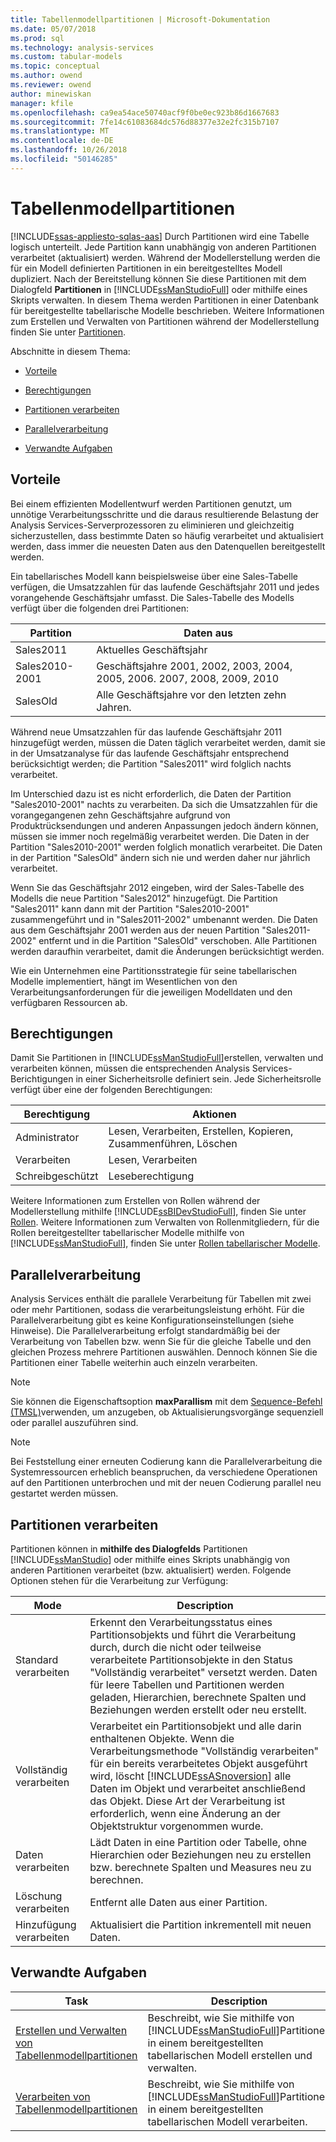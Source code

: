 ```yaml
---
title: Tabellenmodellpartitionen | Microsoft-Dokumentation
ms.date: 05/07/2018
ms.prod: sql
ms.technology: analysis-services
ms.custom: tabular-models
ms.topic: conceptual
ms.author: owend
ms.reviewer: owend
author: minewiskan
manager: kfile
ms.openlocfilehash: ca9ea54ace50740acf9f0be0ec923b86d1667683
ms.sourcegitcommit: 7fe14c61083684dc576d88377e32e2fc315b7107
ms.translationtype: MT
ms.contentlocale: de-DE
ms.lasthandoff: 10/26/2018
ms.locfileid: "50146285"
---
```

# <a name="tabular-model-partitions"></a>Tabellenmodellpartitionen 
[!INCLUDE[ssas-appliesto-sqlas-aas](../../includes/ssas-appliesto-sqlas-aas.md)]
  Durch Partitionen wird eine Tabelle logisch unterteilt. Jede Partition kann unabhängig von anderen Partitionen verarbeitet (aktualisiert) werden. Während der Modellerstellung werden die für ein Modell definierten Partitionen in ein bereitgestelltes Modell dupliziert. Nach der Bereitstellung können Sie diese Partitionen mit dem Dialogfeld **Partitionen** in [!INCLUDE[ssManStudioFull](../../includes/ssmanstudiofull-md.md)] oder mithilfe eines Skripts verwalten. In diesem Thema werden Partitionen in einer Datenbank für bereitgestellte tabellarische Modelle beschrieben. Weitere Informationen zum Erstellen und Verwalten von Partitionen während der Modellerstellung finden Sie unter [Partitionen](../../analysis-services/tabular-models/partitions-ssas-tabular.md).  
  
 Abschnitte in diesem Thema:  
  
-   [Vorteile](#bkmk_benefits)  
  
-   [Berechtigungen](#bkmk_permissions)  
  
-   [Partitionen verarbeiten](#bkmk_process_partitions)  
  
-   [Parallelverarbeitung](#bkmk_parallelProc)  
  
-   [Verwandte Aufgaben](#bkmk_related_tasks)  
  
##  <a name="bkmk_benefits"></a> Vorteile  
 Bei einem effizienten Modellentwurf werden Partitionen genutzt, um unnötige Verarbeitungsschritte und die daraus resultierende Belastung der Analysis Services-Serverprozessoren zu eliminieren und gleichzeitig sicherzustellen, dass bestimmte Daten so häufig verarbeitet und aktualisiert werden, dass immer die neuesten Daten aus den Datenquellen bereitgestellt werden.  
  
 Ein tabellarisches Modell kann beispielsweise über eine Sales-Tabelle verfügen, die Umsatzzahlen für das laufende Geschäftsjahr 2011 und jedes vorangehende Geschäftsjahr umfasst. Die Sales-Tabelle des Modells verfügt über die folgenden drei Partitionen:  
  
|Partition|Daten aus|  
|---------------|---------------|  
|Sales2011|Aktuelles Geschäftsjahr|  
|Sales2010-2001|Geschäftsjahre 2001, 2002, 2003, 2004, 2005, 2006. 2007, 2008, 2009, 2010|  
|SalesOld|Alle Geschäftsjahre vor den letzten zehn Jahren.|  
  
 Während neue Umsatzzahlen für das laufende Geschäftsjahr 2011 hinzugefügt werden, müssen die Daten täglich verarbeitet werden, damit sie in der Umsatzanalyse für das laufende Geschäftsjahr entsprechend berücksichtigt werden; die Partition "Sales2011" wird folglich nachts verarbeitet.  
  
 Im Unterschied dazu ist es nicht erforderlich, die Daten der Partition "Sales2010-2001" nachts zu verarbeiten. Da sich die Umsatzzahlen für die vorangegangenen zehn Geschäftsjahre aufgrund von Produktrücksendungen und anderen Anpassungen jedoch ändern können, müssen sie immer noch regelmäßig verarbeitet werden. Die Daten in der Partition "Sales2010-2001" werden folglich monatlich verarbeitet. Die Daten in der Partition "SalesOld" ändern sich nie und werden daher nur jährlich verarbeitet.  
  
 Wenn Sie das Geschäftsjahr 2012 eingeben, wird der Sales-Tabelle des Modells die neue Partition "Sales2012" hinzugefügt. Die Partition "Sales2011" kann dann mit der Partition "Sales2010-2001" zusammengeführt und in "Sales2011-2002" umbenannt werden. Die Daten aus dem Geschäftsjahr 2001 werden aus der neuen Partition "Sales2011-2002" entfernt und in die Partition "SalesOld" verschoben. Alle Partitionen werden daraufhin verarbeitet, damit die Änderungen berücksichtigt werden.  
  
 Wie ein Unternehmen eine Partitionsstrategie für seine tabellarischen Modelle implementiert, hängt im Wesentlichen von den Verarbeitungsanforderungen für die jeweiligen Modelldaten und den verfügbaren Ressourcen ab.  
  
##  <a name="bkmk_permissions"></a> Berechtigungen  
 Damit Sie Partitionen in [!INCLUDE[ssManStudioFull](../../includes/ssmanstudiofull-md.md)]erstellen, verwalten und verarbeiten können, müssen die entsprechenden Analysis Services-Berichtigungen in einer Sicherheitsrolle definiert sein. Jede Sicherheitsrolle verfügt über eine der folgenden Berechtigungen:  
  
|Berechtigung|Aktionen|  
|----------------|-------------|  
|Administrator|Lesen, Verarbeiten, Erstellen, Kopieren, Zusammenführen, Löschen|  
|Verarbeiten|Lesen, Verarbeiten|  
|Schreibgeschützt|Leseberechtigung|  
  
 Weitere Informationen zum Erstellen von Rollen während der Modellerstellung mithilfe [!INCLUDE[ssBIDevStudioFull](../../includes/ssbidevstudiofull-md.md)], finden Sie unter [Rollen](../../analysis-services/tabular-models/roles-ssas-tabular.md). Weitere Informationen zum Verwalten von Rollenmitgliedern, für die Rollen bereitgestellter tabellarischer Modelle mithilfe von [!INCLUDE[ssManStudioFull](../../includes/ssmanstudiofull-md.md)], finden Sie unter [Rollen tabellarischer Modelle](../../analysis-services/tabular-models/tabular-model-roles-ssas-tabular.md).  
  
##  <a name="bkmk_parallelProc"></a> Parallelverarbeitung  
Analysis Services enthält die parallele Verarbeitung für Tabellen mit zwei oder mehr Partitionen, sodass die verarbeitungsleistung erhöht. Für die Parallelverarbeitung gibt es keine Konfigurationseinstellungen (siehe Hinweise). Die Parallelverarbeitung erfolgt standardmäßig bei der Verarbeitung von Tabellen bzw. wenn Sie für die gleiche Tabelle und den gleichen Prozess mehrere Partitionen auswählen. Dennoch können Sie die Partitionen einer Tabelle weiterhin auch einzeln verarbeiten.  
  
> [!NOTE]  
>  Sie können die Eigenschaftsoption **maxParallism** mit dem [Sequence-Befehl (TMSL)](https://docs.microsoft.com/bi-reference/tmsl/sequence-command-tmsl)verwenden, um anzugeben, ob Aktualisierungsvorgänge sequenziell oder parallel auszuführen sind.

> [!NOTE]  
>  Bei Feststellung einer erneuten Codierung kann die Parallelverarbeitung die Systemressourcen erheblich beanspruchen, da verschiedene Operationen auf den Partitionen unterbrochen und mit der neuen Codierung parallel neu gestartet werden müssen.  
  
##  <a name="bkmk_process_partitions"></a> Partitionen verarbeiten  
 Partitionen können in **mithilfe des Dialogfelds** Partitionen [!INCLUDE[ssManStudio](../../includes/ssmanstudio-md.md)] oder mithilfe eines Skripts unabhängig von anderen Partitionen verarbeitet (bzw. aktualisiert) werden. Folgende Optionen stehen für die Verarbeitung zur Verfügung:  
  
|Mode|Description|  
|----------|-----------------|  
|Standard verarbeiten|Erkennt den Verarbeitungsstatus eines Partitionsobjekts und führt die Verarbeitung durch, durch die nicht oder teilweise verarbeitete Partitionsobjekte in den Status "Vollständig verarbeitet" versetzt werden. Daten für leere Tabellen und Partitionen werden geladen, Hierarchien, berechnete Spalten und Beziehungen werden erstellt oder neu erstellt.|  
|Vollständig verarbeiten|Verarbeitet ein Partitionsobjekt und alle darin enthaltenen Objekte. Wenn die Verarbeitungsmethode "Vollständig verarbeiten" für ein bereits verarbeitetes Objekt ausgeführt wird, löscht [!INCLUDE[ssASnoversion](../../includes/ssasnoversion-md.md)] alle Daten im Objekt und verarbeitet anschließend das Objekt. Diese Art der Verarbeitung ist erforderlich, wenn eine Änderung an der Objektstruktur vorgenommen wurde.|  
|Daten verarbeiten|Lädt Daten in eine Partition oder Tabelle, ohne Hierarchien oder Beziehungen neu zu erstellen bzw. berechnete Spalten und Measures neu zu berechnen.|  
|Löschung verarbeiten|Entfernt alle Daten aus einer Partition.|  
|Hinzufügung verarbeiten|Aktualisiert die Partition inkrementell mit neuen Daten.|  
  
##  <a name="bkmk_related_tasks"></a> Verwandte Aufgaben  
  
|Task|Description|  
|----------|-----------------|  
|[Erstellen und Verwalten von Tabellenmodellpartitionen](../../analysis-services/tabular-models/create-and-manage-tabular-model-partitions-ssas-tabular.md)|Beschreibt, wie Sie mithilfe von [!INCLUDE[ssManStudioFull](../../includes/ssmanstudiofull-md.md)]Partitionen in einem bereitgestellten tabellarischen Modell erstellen und verwalten.|  
|[Verarbeiten von Tabellenmodellpartitionen](../../analysis-services/tabular-models/process-tabular-model-partitions-ssas-tabular.md)|Beschreibt, wie Sie mithilfe von [!INCLUDE[ssManStudioFull](../../includes/ssmanstudiofull-md.md)]Partitionen in einem bereitgestellten tabellarischen Modell verarbeiten.|  
  
  
